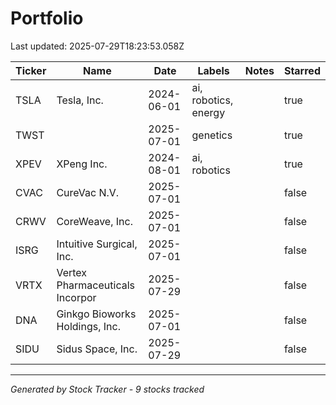 # Portfolio

Last updated: 2025-07-29T18:23:53.058Z

| Ticker | Name | Date | Labels | Notes | Starred |
|--------|------|------|--------|---------|---------|
| TSLA | Tesla, Inc. | 2024-06-01 | ai, robotics, energy |  | true |
| TWST |  | 2025-07-01 | genetics |  | true |
| XPEV | XPeng Inc. | 2024-08-01 | ai, robotics |  | true |
| CVAC | CureVac N.V. | 2025-07-01 |  |  | false |
| CRWV | CoreWeave, Inc. | 2025-07-01 |  |  | false |
| ISRG | Intuitive Surgical, Inc. | 2025-07-01 |  |  | false |
| VRTX | Vertex Pharmaceuticals Incorpor | 2025-07-29 |  |  | false |
| DNA | Ginkgo Bioworks Holdings, Inc. | 2025-07-01 |  |  | false |
| SIDU | Sidus Space, Inc. | 2025-07-29 |  |  | false |

---
*Generated by Stock Tracker - 9 stocks tracked*
